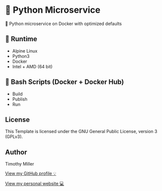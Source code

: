 # 🐍 Python Microservice

🐳 Python microservice on Docker with optimized defaults

## 🏃 Runtime

- Alpine Linux
- Python3
- Docker
- Intel + AMD (64 bit)

## 🔋 Bash Scripts (Docker + Docker Hub)

- Build
- Publish
- Run

## License

This Template is licensed under the GNU General Public License, version 3 (GPLv3).

## Author

Timothy Miller

[View my GitHub profile 💡](https://github.com/timothymiller)

[View my personal website 💻](https://timknowsbest.com)
